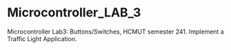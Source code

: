 # Microcontroller_LAB_3
Microcontroller Lab3: Buttons/Switches, HCMUT semester 241. 
Implement a Traffic Light Application.
